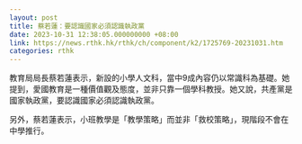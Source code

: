 ```yaml
---
layout: post
title: 蔡若蓮：要認識國家必須認識執政黨
date: 2023-10-31 12:38:05.000000000 +08:00
link: https://news.rthk.hk/rthk/ch/component/k2/1725769-20231031.htm
categories: rthk
---
```


教育局局長蔡若蓮表示，新設的小學人文科，當中9成內容仍以常識科為基礎。她提到，愛國教育是一種價值觀及態度，並非只靠一個學科教授。她又說，共產黨是國家執政黨，要認識國家必須認識執政黨。

另外，蔡若蓮表示，小班教學是「教學策略」而並非「救校策略」，現階段不會在中學推行。
